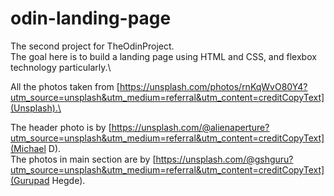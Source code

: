 # odin-landing-page

The second project for TheOdinProject.\
The goal here is to build a landing page using HTML and CSS, and flexbox technology particularly.\

All the photos taken from [https://unsplash.com/photos/rnKqWvO80Y4?utm_source=unsplash&utm_medium=referral&utm_content=creditCopyText](Unsplash).\

The header photo is by [https://unsplash.com/@alienaperture?utm_source=unsplash&utm_medium=referral&utm_content=creditCopyText](Michael D).\
The photos in main section are by [https://unsplash.com/@gshguru?utm_source=unsplash&utm_medium=referral&utm_content=creditCopyText](Gurupad Hegde).
